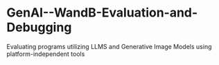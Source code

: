 # GenAI--WandB-Evaluation-and-Debugging
Evaluating programs utilizing LLMS and Generative Image Models using platform-independent tools
